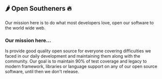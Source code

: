 ## 🌶 Open Southeners 🔥

Our mission here is to do what most developers love, open our software to the world wide web.

### Our mission here...

Is provide good quality open source for everyone covering difficulties we faced in our daily development and maintaining them along with the community.
Our goal is to maintain 90% of test coverage and legacy to modern framework, libraries or language support on any of our open source software, until then we don't release.
